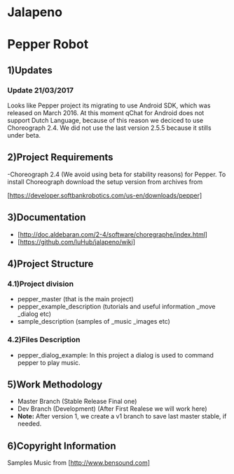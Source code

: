 # Jalapeno
# Pepper Robot

1)Updates
---------

### Update 21/03/2017

Looks like Pepper project its migrating to use Android SDK, which was released
on March 2016. At this moment qChat for Android does not support Dutch Language,
because of this reason we deciced to use Choreograph 2.4. We did not use the last
version 2.5.5 because it stills under beta.

2)Project Requirements
----------------------

-Choreograph 2.4 (We avoid using beta for stability reasons) for Pepper.
To install Choreograph download the setup version from archives from

[https://developer.softbankrobotics.com/us-en/downloads/pepper]

3)Documentation
---------------

* [http://doc.aldebaran.com/2-4/software/choregraphe/index.html]
* [https://github.com/luHub/jalapeno/wiki]

4)Project Structure
-------------------

### 4.1)Project division

* pepper_master (that is the main project)
* pepper_example_description (tutorials and useful information _move _dialog etc)
* sample_description  (samples of _music _images etc)

### 4.2)Files Description

* pepper_dialog_example: In this project a dialog is used to command pepper to play music.



5)Work Methodology
------------------- 

* Master Branch (Stable Release Final one)
* Dev Branch (Development) (After First Realese we will work here)
* **Note:** After version 1, we create a v1 branch to save last master stable, if needed. 

6)Copyright Information
------------------------ 

Samples Music from
[http://www.bensound.com]

